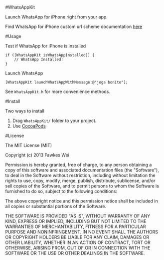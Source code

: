 #WhatsAppKit

Launch WhatsApp for iPhone right from your app.

Find WhatsApp for iPhone custom url scheme documentation [here](http://www.whatsapp.com/faq/en/iphone/23559013)


#Usage

Test if WhatsApp for iPhone is installed

	if ([WhatsAppKit isWhatsAppInstalled]) {
		// WhatsApp Installed!
	}
    	
Launch WhatsApp

	[WhatsAppKit launchWhatsAppWithMessage:@"joga bonito"];


See `WhatsAppKit.h` for more convenience methods.

#Install

Two ways to install

1. Drag `WhatsAppKit/` folder to your project.
2. Use [CocoaPods](https://github.com/CocoaPods/CocoaPods)

#License

The MIT License (MIT)

Copyright (c) 2013 Fawkes Wei

Permission is hereby granted, free of charge, to any person obtaining a copy of
this software and associated documentation files (the "Software"), to deal in
the Software without restriction, including without limitation the rights to
use, copy, modify, merge, publish, distribute, sublicense, and/or sell copies of
the Software, and to permit persons to whom the Software is furnished to do so,
subject to the following conditions:

The above copyright notice and this permission notice shall be included in all
copies or substantial portions of the Software.

THE SOFTWARE IS PROVIDED "AS IS", WITHOUT WARRANTY OF ANY KIND, EXPRESS OR
IMPLIED, INCLUDING BUT NOT LIMITED TO THE WARRANTIES OF MERCHANTABILITY, FITNESS
FOR A PARTICULAR PURPOSE AND NONINFRINGEMENT. IN NO EVENT SHALL THE AUTHORS OR
COPYRIGHT HOLDERS BE LIABLE FOR ANY CLAIM, DAMAGES OR OTHER LIABILITY, WHETHER
IN AN ACTION OF CONTRACT, TORT OR OTHERWISE, ARISING FROM, OUT OF OR IN
CONNECTION WITH THE SOFTWARE OR THE USE OR OTHER DEALINGS IN THE SOFTWARE.
